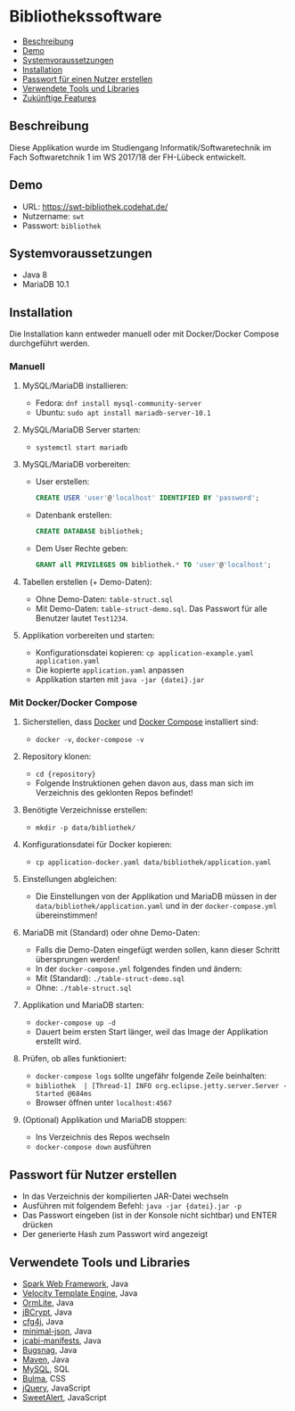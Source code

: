 # Bibliothekssoftware

- [Beschreibung](#beschreibung)
- [Demo](#demo)
- [Systemvoraussetzungen](#systemvoraussetzungen)
- [Installation](#installation)
- [Passwort für einen Nutzer erstellen](#passwort-für-nutzer-erstellen)
- [Verwendete Tools und Libraries](#verwendete-tools-und-libraries)
- [Zukünftige Features](#zukünftige-features)

## Beschreibung

Diese Applikation wurde im Studiengang Informatik/Softwaretechnik
im Fach Softwaretchnik 1 im WS 2017/18 der FH-Lübeck entwickelt.

## Demo

- URL: <https://swt-bibliothek.codehat.de/>
- Nutzername: `swt`
- Passwort: `bibliothek`

## Systemvoraussetzungen

- Java 8
- MariaDB 10.1

## Installation

Die Installation kann entweder manuell oder mit Docker/Docker Compose durchgeführt werden.

### Manuell

1. MySQL/MariaDB installieren:

    - Fedora: `dnf install mysql-community-server`
    - Ubuntu: `sudo apt install mariadb-server-10.1`

1. MySQL/MariaDB Server starten:

    - `systemctl start mariadb`

1. MySQL/MariaDB vorbereiten:

    - User erstellen:

        ```sql
        CREATE USER 'user'@'localhost' IDENTIFIED BY 'password';
        ```

    - Datenbank erstellen:

        ```sql
        CREATE DATABASE bibliothek;
        ```

    - Dem User Rechte geben:

        ```sql
        GRANT all PRIVILEGES ON bibliothek.* TO 'user'@'localhost';
        ```

1. Tabellen erstellen (+ Demo-Daten):

    - Ohne Demo-Daten: `table-struct.sql`
    - Mit Demo-Daten: `table-struct-demo.sql`. Das Passwort für alle Benutzer lautet `Test1234`.

1. Applikation vorbereiten und starten:

    - Konfigurationsdatei kopieren: `cp application-example.yaml application.yaml`
    - Die kopierte `application.yaml` anpassen
    - Applikation starten mit `java -jar {datei}.jar`

### Mit Docker/Docker Compose

1. Sicherstellen, dass [Docker](https://www.docker.com/) und [Docker Compose](https://docs.docker.com/compose/) installiert sind:

    - `docker -v`, `docker-compose -v`

1. Repository klonen:

    - `cd {repository}`
    - Folgende Instruktionen gehen davon aus, dass man sich im Verzeichnis des geklonten Repos befindet!

1. Benötigte Verzeichnisse erstellen:

    - `mkdir -p data/bibliothek/`

1. Konfigurationsdatei für Docker kopieren:

    - `cp application-docker.yaml data/bibliothek/application.yaml`

1. Einstellungen abgleichen:

    - Die Einstellungen von der Applikation und MariaDB müssen in der `data/bibliothek/application.yaml` und in der `docker-compose.yml` übereinstimmen!

1. MariaDB mit (Standard) oder ohne Demo-Daten:

    - Falls die Demo-Daten eingefügt werden sollen, kann dieser Schritt übersprungen werden!
    - In der `docker-compose.yml` folgendes finden und ändern:
    - Mit (Standard): `./table-struct-demo.sql`
    - Ohne: `./table-struct.sql`

1. Applikation und MariaDB starten:

    - `docker-compose up -d`
    - Dauert beim ersten Start länger, weil das Image der Applikation erstellt wird.

1. Prüfen, ob alles funktioniert:

    - `docker-compose logs` sollte ungefähr folgende Zeile beinhalten:
    - `bibliothek  | [Thread-1] INFO org.eclipse.jetty.server.Server - Started @684ms`
    - Browser öffnen unter `localhost:4567`

1. (Optional) Applikation und MariaDB stoppen:

    - Ins Verzeichnis des Repos wechseln
    - `docker-compose down` ausführen

## Passwort für Nutzer erstellen

- In das Verzeichnis der kompilierten JAR-Datei wechseln
- Ausführen mit folgendem Befehl: `java -jar {datei}.jar -p`
- Das Passwort eingeben (ist in der Konsole nicht sichtbar) und ENTER drücken
- Der generierte Hash zum Passwort wird angezeigt

## Verwendete Tools und Libraries

- [Spark Web Framework](http://sparkjava.com/), Java
- [Velocity Template Engine](http://velocity.apache.org/engine/1.7/), Java
- [OrmLite](http://ormlite.com/), Java
- [jBCrypt](https://www.mindrot.org/projects/jBCrypt/), Java
- [cfg4j](http://www.cfg4j.org/), Java
- [minimal-json](https://github.com/ralfstx/minimal-json), Java
- [jcabi-manifests](http://manifests.jcabi.com/), Java
- [Bugsnag](https://www.bugsnag.com/), Java
- [Maven](https://maven.apache.org/), Java
- [MySQL](https://www.mysql.com/de/), SQL
- [Bulma](https://bulma.io/), CSS
- [jQuery](https://jquery.com/), JavaScript
- [SweetAlert](https://sweetalert.js.org/), JavaScript
